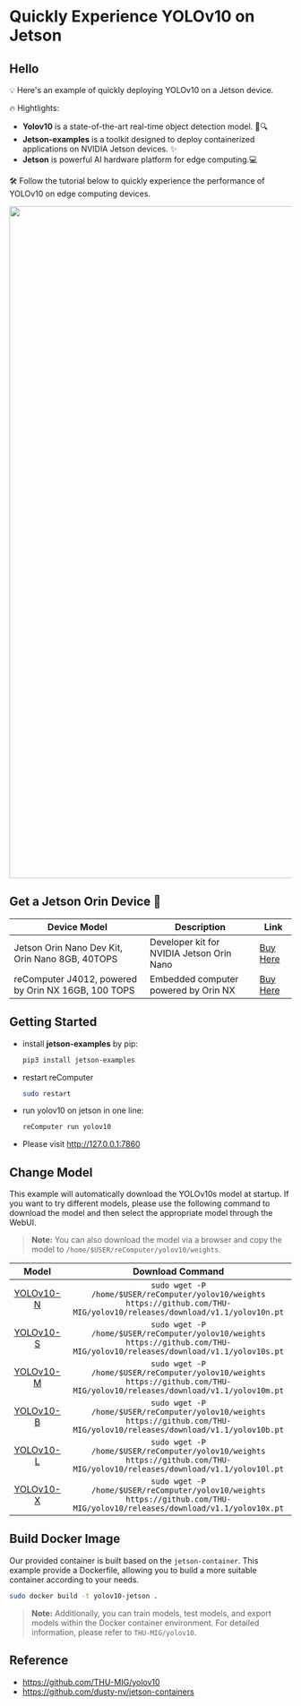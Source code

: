 # Quickly Experience YOLOv10 on Jetson


## Hello

💡 Here's an example of quickly deploying YOLOv10 on a Jetson device.

🔥 Hightlights:
- **Yolov10** is a state-of-the-art real-time object detection model. 🚀🔍
- **Jetson-examples** is a toolkit designed to deploy containerized applications on NVIDIA Jetson devices. ✨
- **Jetson** is powerful AI hardware platform for edge computing.💻

🛠️ Follow the tutorial below to quickly experience the performance of YOLOv10 on edge computing devices.

<div align="center">
  <img alt="yolov10" width="1200px" src="./assets/webui.png">
</div>

## Get a Jetson Orin Device 🛒
| Device Model | Description | Link |
|--------------|-------------|------|
| Jetson Orin Nano Dev Kit, Orin Nano 8GB, 40TOPS | Developer kit for NVIDIA Jetson Orin Nano | [Buy Here](https://www.seeedstudio.com/NVIDIAr-Jetson-Orintm-Nano-Developer-Kit-p-5617.html) |
| reComputer J4012, powered by Orin NX 16GB, 100 TOPS | Embedded computer powered by Orin NX | [Buy Here](https://www.seeedstudio.com/reComputer-J4012-p-5586.html) |


## Getting Started

- install **jetson-examples** by pip:
    ```sh
    pip3 install jetson-examples
    ```
- restart reComputer 
    ```sh
    sudo restart
    ```
- run yolov10 on jetson in one line:
    ```sh
    reComputer run yolov10
    ```
- Please visit http://127.0.0.1:7860

## Change Model

This example will automatically download the YOLOv10s model at startup. If you want to try different models, please use the following command to download the model and then select the appropriate model through the WebUI.


> **Note:** You can also download the model via a browser and copy the model to `/home/$USER/reComputer/yolov10/weights`.

| Model | Download Command |
| :------------: | :----------------------: |
| [YOLOv10-N](https://github.com/THU-MIG/yolov10/releases/download/v1.1/yolov10n.pt) |   `sudo wget -P /home/$USER/reComputer/yolov10/weights https://github.com/THU-MIG/yolov10/releases/download/v1.1/yolov10n.pt`  |
| [YOLOv10-S](https://github.com/THU-MIG/yolov10/releases/download/v1.1/yolov10s.pt) |   `sudo wget -P /home/$USER/reComputer/yolov10/weights https://github.com/THU-MIG/yolov10/releases/download/v1.1/yolov10s.pt`  |
| [YOLOv10-M](https://github.com/THU-MIG/yolov10/releases/download/v1.1/yolov10m.pt) |   `sudo wget -P /home/$USER/reComputer/yolov10/weights https://github.com/THU-MIG/yolov10/releases/download/v1.1/yolov10m.pt`  |
| [YOLOv10-B](https://github.com/THU-MIG/yolov10/releases/download/v1.1/yolov10b.pt) |   `sudo wget -P /home/$USER/reComputer/yolov10/weights https://github.com/THU-MIG/yolov10/releases/download/v1.1/yolov10b.pt`  |
| [YOLOv10-L](https://github.com/THU-MIG/yolov10/releases/download/v1.1/yolov10l.pt) |   `sudo wget -P /home/$USER/reComputer/yolov10/weights https://github.com/THU-MIG/yolov10/releases/download/v1.1/yolov10l.pt`  |
| [YOLOv10-X](https://github.com/THU-MIG/yolov10/releases/download/v1.1/yolov10x.pt) |   `sudo wget -P /home/$USER/reComputer/yolov10/weights https://github.com/THU-MIG/yolov10/releases/download/v1.1/yolov10x.pt`  | 


## Build Docker Image
Our provided container is built based on the `jetson-container`. This example provide a Dockerfile, allowing you to build a more suitable container according to your needs.

```sh
sudo docker build -t yolov10-jetson .
```

> **Note:**  Additionally, you can train models, test models, and export models within the Docker container environment. For detailed information, please refer to `THU-MIG/yolov10`.

## Reference
- https://github.com/THU-MIG/yolov10
- https://github.com/dusty-nv/jetson-containers

